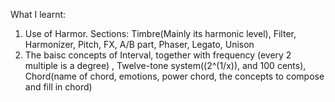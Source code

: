 What I learnt:
1. Use of Harmor.  Sections: Timbre(Mainly its harmonic level), Filter, Harmonizer, Pitch, FX, A/B part, Phaser, Legato, Unison
2. The baisc concepts of Interval, together with frequency (every 2 multiple is a degree) , Twelve-tone system((2^(1/x)), and 100 cents), Chord(name of chord, emotions, power chord, the concepts to compose and fill in chord)

